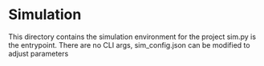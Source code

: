 # Simulation
This directory contains the simulation environment for the project
sim.py is the entrypoint. There are no CLI args, sim_config.json can be modified to adjust parameters